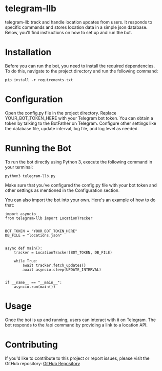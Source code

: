 # telegram-llb
telegram-llb track and handle location updates from users. It responds to specific commands and stores location data in a simple json database. Below, you'll find instructions on how to set up and run the bot.

# Installation
Before you can run the bot, you need to install the required dependencies. To do this, navigate to the project directory and run the following command:
```
pip install -r requirements.txt
```

# Configuration
Open the config.py file in the project directory.
Replace YOUR_BOT_TOKEN_HERE with your Telegram bot token. You can obtain a token by talking to the BotFather on Telegram.
Configure other settings like the database file, update interval, log file, and log level as needed.

# Running the Bot

To run the bot directly using Python 3, execute the following command in your terminal:
```
python3 telegram-llb.py
```
Make sure that you've configured the config.py file with your bot token and other settings as mentioned in the Configuration section.

You can also import the bot into your own. Here's an example of how to do that:

```
import asyncio
from telegram-llb import LocationTracker


BOT_TOKEN = "YOUR_BOT_TOKEN_HERE"
DB_FILE = "locations.json"


async def main():
    tracker = LocationTracker(BOT_TOKEN, DB_FILE)

    while True:
        await tracker.fetch_updates()
        await asyncio.sleep(UPDATE_INTERVAL)


if __name__ == "__main__":
    asyncio.run(main())
```

# Usage
Once the bot is up and running, users can interact with it on Telegram. The bot responds to the /api command by providing a link to a location API.

# Contributing
If you'd like to contribute to this project or report issues, please visit the GitHub repository: [GitHub Repository](https://github.com/tipodice/telegram-llb)
